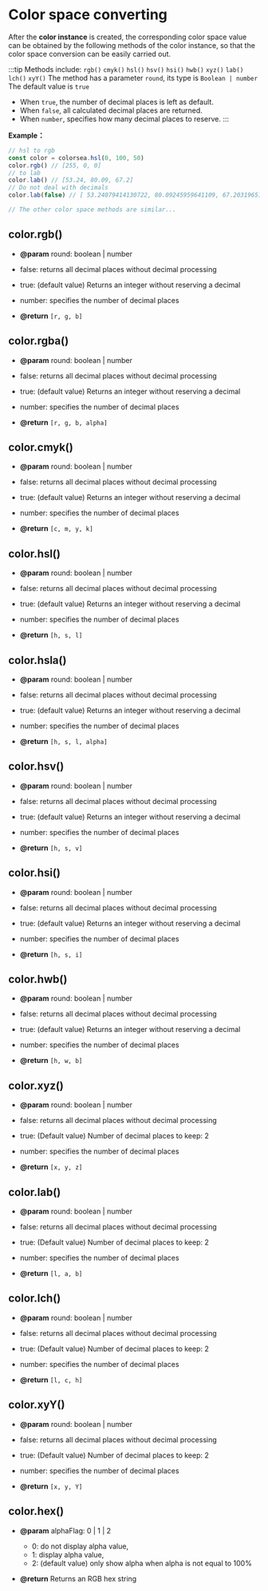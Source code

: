 # Color space converting

After the **color instance** is created, the corresponding color space value can be obtained by the following methods of the color instance, so that the color space conversion can be easily carried out.

:::tip
Methods include: `rgb()` `cmyk()` `hsl()` `hsv()` `hsi()` `hwb()` `xyz()` `lab()` `lch()` `xyY()`
The method has a parameter ` round `, its type is ` Boolean | number `
<br>The default value is `true`

- When `true`, the number of decimal places is left as default.
- When `false`, all calculated decimal places are returned.
- When `number`, specifies how many decimal places to reserve.
:::

**Example：**

```typescript
// hsl to rgb
const color = colorsea.hsl(0, 100, 50)
color.rgb() // [255, 0, 0]
// to lab
color.lab() // [53.24, 80.09, 67.2]
// Do not deal with decimals
color.lab(false) // [ 53.24079414130722, 80.09245959641109, 67.20319651585301 ]

// The other color space methods are similar...
```

## color.rgb()

- **@param** round: boolean | number
- false: returns all decimal places without decimal processing
- true: (default value) Returns an integer without reserving a decimal
- number: specifies the number of decimal places

- **@return** `[r, g, b]`

## color.rgba()

- **@param** round: boolean | number
- false: returns all decimal places without decimal processing
- true: (default value) Returns an integer without reserving a decimal
- number: specifies the number of decimal places

- **@return** `[r, g, b, alpha]`

## color.cmyk()

- **@param** round: boolean | number
- false: returns all decimal places without decimal processing
- true: (default value) Returns an integer without reserving a decimal
- number: specifies the number of decimal places

- **@return** `[c, m, y, k]`

## color.hsl()

- **@param** round: boolean | number
- false: returns all decimal places without decimal processing
- true: (default value) Returns an integer without reserving a decimal
- number: specifies the number of decimal places

- **@return** `[h, s, l]`

## color.hsla()

- **@param** round: boolean | number
- false: returns all decimal places without decimal processing
- true: (default value) Returns an integer without reserving a decimal
- number: specifies the number of decimal places

- **@return** `[h, s, l, alpha]`

## color.hsv()

- **@param** round: boolean | number
- false: returns all decimal places without decimal processing
- true: (default value) Returns an integer without reserving a decimal
- number: specifies the number of decimal places

- **@return** `[h, s, v]`

## color.hsi()

- **@param** round: boolean | number
- false: returns all decimal places without decimal processing
- true: (default value) Returns an integer without reserving a decimal
- number: specifies the number of decimal places

- **@return** `[h, s, i]`

## color.hwb()

- **@param** round: boolean | number
- false: returns all decimal places without decimal processing
- true: (default value) Returns an integer without reserving a decimal
- number: specifies the number of decimal places

- **@return** `[h, w, b]`

## color.xyz()

- **@param** round: boolean | number
- false: returns all decimal places without decimal processing
- true: (Default value) Number of decimal places to keep: 2
- number: specifies the number of decimal places

- **@return** `[x, y, z]`

## color.lab()

- **@param** round: boolean | number
- false: returns all decimal places without decimal processing
- true: (Default value) Number of decimal places to keep: 2
- number: specifies the number of decimal places

- **@return** `[l, a, b]`

## color.lch()

- **@param** round: boolean | number
- false: returns all decimal places without decimal processing
- true: (Default value) Number of decimal places to keep: 2
- number: specifies the number of decimal places

- **@return** `[l, c, h]`

## color.xyY()

- **@param** round: boolean | number
- false: returns all decimal places without decimal processing
- true: (Default value) Number of decimal places to keep: 2
- number: specifies the number of decimal places

- **@return** `[x, y, Y]`

## color.hex()

- **@param** alphaFlag: 0 | 1 | 2
  - 0: do not display alpha value,
  - 1: display alpha value,
  - 2: (default value) only show alpha when alpha is not equal to 100%

- **@return** Returns an RGB hex string
